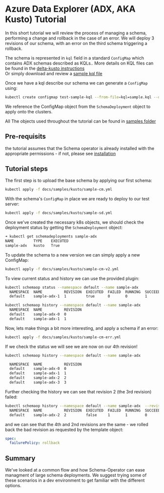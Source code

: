 # Azure Data Explorer (ADX, AKA Kusto) Tutorial

In this short tutorial we will review the process of managing a schema, performing a change and rollback in the case of an error.
We will deploy 3 revisions of our schema, with an error on the third schema triggering a rollback.

The schema is represented in `kql` field in a standard `ConfigMap` which contains ADX schemas described as KQLs..
More details on KQL files can be found in the [delta-kusto instructions](https://github.com/microsoft/delta-kusto/blob/main/documentation/tutorials/overview-tutorial/README.md#download-dev)  
Or simply download and review a [sample kql file](https://github.com/microsoft/delta-kusto/blob/main/documentation/tutorials/overview-tutorial/dev-start-samples.kql)

Once we have a kql describe our schema we can generate a `ConfigMap` using:

```sh
kubectl create configmap test-sample-kql --from-file=kql=sample.kql --dry-run=client -o json | jq .
```

We reference the ConfigMap object from the `SchemaDeployment` object to apply onto the clusters.

All The objects used throughout the tutorial can be found in [samples folder](docs/samples/kusto)

## Pre-requisits

the tutorial assumes that the Schema operator is already installed with the appropriate permissions - if not, please see [installation](Install.md)

## Tutorial steps

The first step is to upload the base schema by applying our first schema:

```sh
kubectl apply -f docs/samples/kusto/sample-cm.yml
```

With the schema's `ConfigMap` in place we are ready to deploy to our test server:

```sh
kubectl apply -f docs/samples/kusto/sample-sd.yml
```

Once we've created the necessary k8s objects, we should check the deployment status by getting the `SchemaDeployment` object:

```bash
➜ kubectl get schemadeployments sample-adx
NAME         TYPE    EXECUTED
sample-adx   kusto   True
```

To update the schema to a new version we can simply apply a new ConfigMap:

```sh
kubectl apply -f docs/samples/kusto/sample-cm-v2.yml  
```

To view current status and history we can use the provided plugin:

```sh
kubectl schemaop status --namespace default --name sample-adx     
  NAMESPACE  NAME          REVISION  EXECUTED  FAILED  RUNNING  SUCCEEDED  
  default    sample-adx-1  1         true      0       0        1          

kubectl schemaop history --namespace default --name sample-adx    
  NAMESPACE  NAME          REVISION  
  default    sample-adx-0  0         
  default    sample-adx-1  1      
```

Now, lets make things a bit more interesting, and apply a schema if an error:

```sh
kubectl apply -f docs/samples/kusto/sample-cm-err.yml
```

If we check the status we will see we are now on our 4th revision!

```sh
kubectl schemaop history --namespace default --name sample-adx              

  NAMESPACE  NAME          REVISION  
  default    sample-adx-0  0         
  default    sample-adx-1  1         
  default    sample-adx-2  2         
  default    sample-adx-3  3         
```

Further checking the history we can see that revision 2 (the 3rd revision) failed:

```sh
kubectl schemaop history --namespace default --name sample-adx  --revision 2
  NAMESPACE  NAME          REVISION  EXECUTED  FAILED  RUNNING  SUCCEEDED  
  default    sample-adx-2  2         false     1       1        0     
```

and we can see that the 4th and 2nd revisions are the same - we rolled back the bad revision as requested by the template object:

```yaml
spec:
  failurePolicy: rollback
```

## Summary

We've looked at a common flow and how Schema-Operator can ease managment of large schema deployments.
We suggest trying some of these scenarios in a dev environment to get familiar with the different options.
